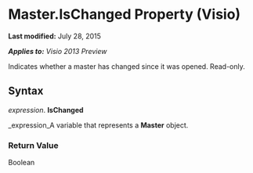 
# Master.IsChanged Property (Visio)

 **Last modified:** July 28, 2015

 _**Applies to:** Visio 2013 Preview_

Indicates whether a master has changed since it was opened. Read-only.


## Syntax

 _expression_. **IsChanged**

 _expression_A variable that represents a  **Master** object.


### Return Value

Boolean


